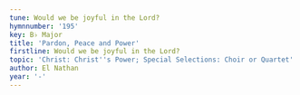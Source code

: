 ```yaml
---
tune: Would we be joyful in the Lord?
hymnnumber: '195'
key: B♭ Major
title: 'Pardon, Peace and Power'
firstline: Would we be joyful in the Lord?
topic: 'Christ: Christ''s Power; Special Selections: Choir or Quartet'
author: El Nathan
year: '-'
---
```

